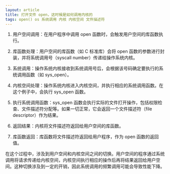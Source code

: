 ```yaml
---
layout: article
title: 打开文件 open，这时候是如何调用内核的
tags: open() os 系统调用 内核 内核空间 文件描述符
---
```



1. 用户空间调用：在用户程序中调用 open 函数时，会触发用户空间的库函数执行。

2. 库函数处理：用户空间的库函数（如 C 标准库）会将 open 函数的参数进行封装，并将系统调用号（syscall number）传递给操作系统内核。

3. 系统调用：操作系统内核接收到系统调用号后，会根据该号码确定要执行的系统调用函数（如 sys_open）。

4. 内核空间处理：操作系统内核进入内核空间，并执行相应的系统调用函数。在这个例子中，会执行 sys_open 函数。

5. 执行系统调用函数：sys_open 函数会执行实际的文件打开操作，包括权限检查、文件描述符分配等。如果一切正常，它会返回一个文件描述符（file descriptor）作为结果。

6. 返回结果：内核将文件描述符返回给用户空间的库函数。

7. 库函数返回：库函数将文件描述符返回给用户程序，作为 open 函数的返回值。

在这个过程中，涉及到用户空间和内核空间之间的切换。用户空间的程序通过系统调用将请求传递给内核空间，内核空间执行相应的操作后再将结果返回给用户空间。这种切换涉及到一定的开销，因此系统调用的频繁调用可能会导致性能下降。